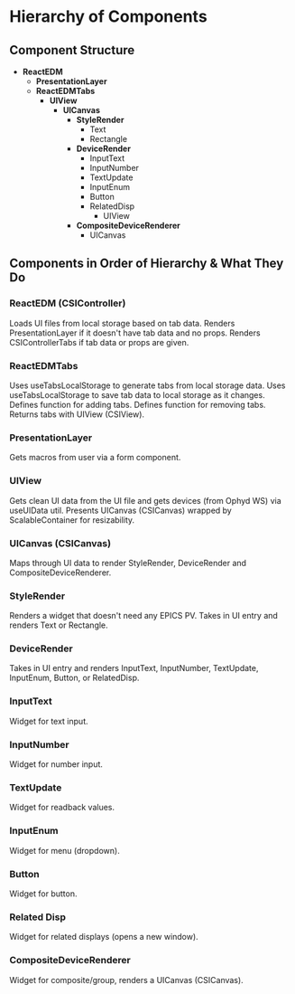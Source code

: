 # Hierarchy of Components

## Component Structure
- **ReactEDM**
   - **PresentationLayer**
   - **ReactEDMTabs**
      - **UIView**
         - **UICanvas**
           - **StyleRender**
              - Text
              - Rectangle
           - **DeviceRender**
              - InputText
              - InputNumber
              - TextUpdate
              - InputEnum
              - Button
              - RelatedDisp
                 - UIView
           - **CompositeDeviceRenderer**
              - UICanvas 

## Components in Order of Hierarchy & What They Do

### ReactEDM (CSIController)
Loads UI files from local storage based on tab data. Renders PresentationLayer if it doesn't have tab data and no props. Renders CSIControllerTabs if tab data or props are given.

### ReactEDMTabs
Uses useTabsLocalStorage to generate tabs from local storage data. Uses useTabsLocalStorage to save tab data to local storage as it changes. Defines function for adding tabs. Defines function for removing tabs. Returns tabs with UIView (CSIView).

### PresentationLayer
Gets macros from user via a form component.

### UIView
Gets clean UI data from the UI file and gets devices (from Ophyd WS) via useUIData util. Presents UICanvas (CSICanvas) wrapped by ScalableContainer for resizability.

### UICanvas (CSICanvas)
Maps through UI data to render StyleRender, DeviceRender and CompositeDeviceRenderer.

### StyleRender
Renders a widget that doesn't need any EPICS PV. Takes in UI entry and renders Text or Rectangle.

### DeviceRender
Takes in UI entry and renders InputText, InputNumber, TextUpdate, InputEnum, Button, or RelatedDisp.

### InputText
Widget for text input.

### InputNumber
Widget for number input.

### TextUpdate
Widget for readback values.

### InputEnum
Widget for menu (dropdown).

### Button
Widget for button.

### Related Disp
Widget for related displays (opens a new window).

### CompositeDeviceRenderer
Widget for composite/group, renders a UICanvas (CSICanvas).
